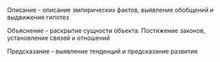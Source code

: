 Описание - описание эмпирических фактов, выявление обобщений и выдвижение гипотез

Объяснение - раскрытие сущности объекта. Постижение законов, установление связей и отношений

Предсказание - выявление тенденций и предсказание развития